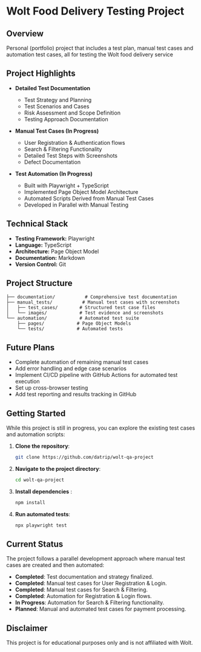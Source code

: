 # Wolt Food Delivery Testing Project

## Overview

Personal (portfolio) project that includes a test plan, manual test cases and automation test cases, all for testing the Wolt food delivery service

## Project Highlights

- **Detailed Test Documentation**
  - Test Strategy and Planning
  - Test Scenarios and Cases
  - Risk Assessment and Scope Definition
  - Testing Approach Documentation

- **Manual Test Cases (In Progress)**
  - User Registration & Authentication flows
  - Search & Filtering Functionality
  - Detailed Test Steps with Screenshots
  - Defect Documentation

- **Test Automation (In Progress)**
  - Built with Playwright + TypeScript
  - Implemented Page Object Model Architecture
  - Automated Scripts Derived from Manual Test Cases
  - Developed in Parallel with Manual Testing

## Technical Stack

- **Testing Framework:** Playwright
- **Language:** TypeScript
- **Architecture:** Page Object Model
- **Documentation:** Markdown
- **Version Control:** Git


## Project Structure

```
├── documentation/           # Comprehensive test documentation
├── manual_tests/           # Manual test cases with screenshots
│   ├── test_cases/        # Structured test case files
│   └── images/            # Test evidence and screenshots
└── automation/            # Automated test suite
    ├── pages/            # Page Object Models
    └── tests/            # Automated tests
```

## Future Plans

- Complete automation of remaining manual test cases
- Add error handling and edge case scenarios
- Implement CI/CD pipeline with GitHub Actions for automated test execution
- Set up cross-browser testing
- Add test reporting and results tracking in GitHub

## Getting Started

While this project is still in progress, you can explore the existing test cases and automation scripts:

1. **Clone the repository**:

   ```bash
   git clone https://github.com/datrip/wolt-qa-project
   ```
2. **Navigate to the project directory**:

   ```bash
   cd wolt-qa-project
   ```
3. **Install dependencies** :

   ```bash
   npm install
   ```
4. **Run automated tests**:

   ```bash
   npx playwright test
   ```

## Current Status

The project follows a parallel development approach where manual test cases are created and then automated:
- **Completed**: Test documentation and strategy finalized.
- **Completed**: Manual test cases for User Registration & Login.
- **Completed**: Manual test cases for Search & Filtering.
- **Completed**: Automation for Registration & Login flows.
- **In Progress**: Automation for Search & Filtering functionality.
- **Planned**: Manual and automated test cases for payment processing.

## Disclaimer

This project is for educational purposes only and is not affiliated with Wolt.
